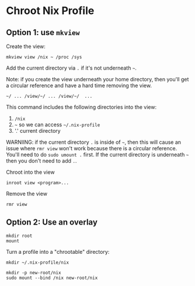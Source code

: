 Chroot Nix Profile
================================================================================

## Option 1: use `mkview`

Create the view:
```
mkview view /nix ~ /proc /sys
```

Add the current directory via `.` if it's not underneath `~`.

Note: if you create the view underneath your home directory, then you'll get a circular reference and have a hard time removing the view.

```
~/ ... /view/~/ ... /view/~/  ...
```



This command includes the following directories into the view:

1. `/nix`
2. `~` so we can access `~/.nix-profile`
3. '.' current directory

WARNIING: if the current directory `.` is inside of `~`, then this will cause an issue where `rmr view` won't work because there is a circular reference. You'll need to do `sudo umount .` first.  If the current directory is underneath `~` then you don't need to add `.`.

Chroot into the view
```
inroot view <program>...
```

Remove the view
```
rmr view
```


## Option 2: Use an overlay

```
mkdir root
mount
```

Turn a profile into a "chrootable" directory:
```
mkdir ~/.nix-profile/nix
```

```
mkdir -p new-root/nix
sudo mount --bind /nix new-root/nix
```
